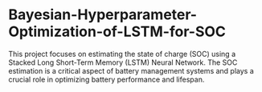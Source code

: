 # Bayesian-Hyperparameter-Optimization-of-LSTM-for-SOC
This project focuses on estimating the state of charge (SOC) using a Stacked Long Short-Term Memory (LSTM) Neural Network. The SOC estimation is a critical aspect of battery management systems and plays a crucial role in optimizing battery performance and lifespan.
